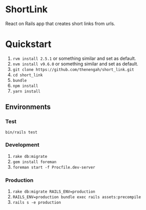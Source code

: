 # ShortLink

React on Rails app that creates short links from urls.

# Quickstart

1. `rvm install 2.5.1` or something similar and set as default.
2. `nvm install v9.6.0` or something similar and set as default.
3.  `git clone https://github.com/thenengah/short_link.git`
4. `cd short_link`
5. `bundle`
6. `npm install`
7. `yarn install`

## Environments

### Test

`bin/rails test`

### Development

1. `rake db:migrate`
2. `gem install foreman`
2. `foreman start -f Procfile.dev-server`

### Production

1. `rake db:migrate RAILS_ENV=production`
2. `RAILS_ENV=production bundle exec rails assets:precompile`
3. `rails s -e production`
